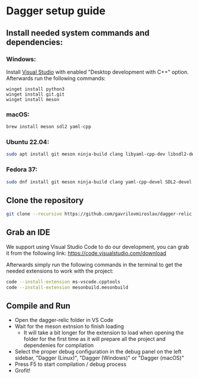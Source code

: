 # Dagger setup guide

## Install needed system commands and dependencies:

### Windows:

Install [Visual Studio](https://visualstudio.microsoft.com/vs/) with enabled "Desktop development with C++" option. Afterwards run the following commands:

```
winget install python3
winget install git.git
winget install meson
```

### macOS:
```sh
brew install meson sdl2 yaml-cpp
```

### Ubuntu 22.04:
```sh
sudo apt install git meson ninja-build clang libyaml-cpp-dev libsdl2-dev
```

### Fedora 37:
```sh
sudo dnf install git meson ninja-build clang yaml-cpp-devel SDL2-devel
```

## Clone the repository

```sh
git clone --recursive https://github.com/gavrilovmiroslav/dagger-relic.git
```

## Grab an IDE

We support using Visual Studio Code to do our development, you can grab it from the following link:
https://code.visualstudio.com/download

Afterwards simply run the following commands in the terminal to get the needed extensions to work with the project:
```sh
code --install-extension ms-vscode.cpptools
code --install-extension mesonbuild.mesonbuild
```

## Compile and Run

- Open the dagger-relic folder in VS Code
- Wait for the meson extnsion to finish loading
  - It will take a bit longer for the extension to load when opening the folder for the first time as it will prepare all the project and dependenies for compilation
- Select the proper debug configuration in the debug panel on the left sidebar, "Dagger (Linux)", "Dagger (Windows)" or "Dagger (macOS)"
- Press F5 to start compilation / debug process
- Grofit!
